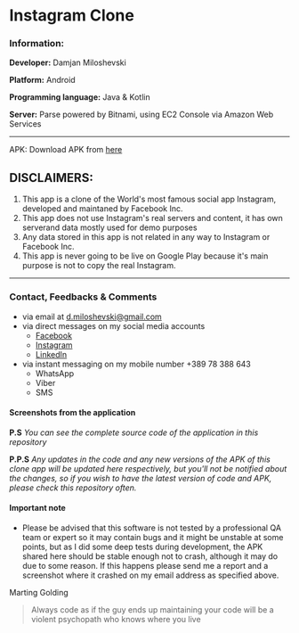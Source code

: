 # Instagram Clone #

### Information: ###
**Developer:** Damjan Miloshevski

**Platform:** Android

**Programming language:** Java & Kotlin

**Server:** Parse powered by Bitnami, using EC2 Console via Amazon Web Services

-------------------------------------------------------------------
APK: Download APK from [ here ](https://example.com)

## DISCLAIMERS: ##
1. This app is a clone of the World's most famous social app Instagram, developed and maintaned by Facebook Inc.
2. This app does not use Instagram's real servers and content, it has own serverand data mostly used for demo purposes
3. Any data stored in this app is not related in any way to Instagram or Facebook Inc.
4. This app is never going to be live on Google Play because it\'s main purpose is not to copy the real Instagram.
----------------------------------------------------------------------

### Contact, Feedbacks & Comments ###
- via email at d.miloshevski@gmail.com
- via direct messages on my social media accounts
   - [ Facebook ](https://www.facebook.com/damjan.miloshevski)
   - [ Instagram ](https://www.instagram.com/iamdamjanmiloshevski)
   - [ LinkedIn ](https://www.linkedin.com/in/damjanmiloshevski/)
- via instant messaging on my mobile number +389 78 388 643
    - WhatsApp
    - Viber
    - SMS
    
#### Screenshots from the application ####


**P.S** _You can see the complete source code of the application in this repository_

**P.P.S** _Any updates in the code and any new versions of the APK of this clone app will be updated here respectively, 
but you'll not be notified about the changes, so if you wish to have the latest version of code and APK, please check this repository 
often._

#### Important note ####
- Please be advised that this software is not tested by a professional QA team or expert so it may contain bugs and it might 
be unstable at some points, but as I did some deep tests during development, the APK shared here should be stable enough not to
crash, although it may do due to some reason. If this happens please send me a report and a screenshot where it crashed on my email address as specified above.



Marting Golding 
> Always code as if the guy ends up maintaining your code will be a violent psychopath who knows where you live
